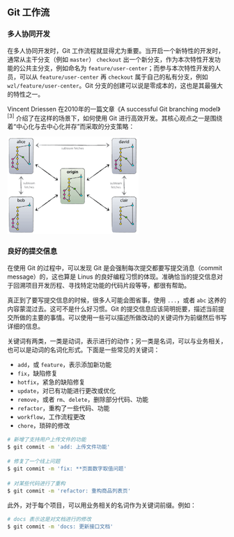 ## Git 工作流

### 多人协同开发

在多人协同开发时，Git 工作流程就显得尤为重要。当开启一个新特性的开发时，通常从主干分支（例如 `master`） `checkout` 出一个新分支，作为本次特性开发功能的公共主分支，例如命名为 `feature/user-center`；而参与本次特性开发的人员，可以从 `feature/user-center` 再 `checkout` 属于自己的私有分支，例如 `wzl/feature/user-center`。Git 分支的创建可以说是零成本的，这也是其最强大的特性之一。

Vincent Driessen 在2010年的一篇文章《A successful Git branching model》<sup>[3]</sup> 介绍了在这样的场景下，如何使用 Git 进行高效开发。其核心观点之一是围绕着“中心化与去中心化并存”而采取的分支策略：

<img src="./images/centr-decentr.png" style="width: 60%;">

### 良好的提交信息

在使用 Git 的过程中，可以发现 Git 是会强制每次提交都要写提交消息（commit message）的，这也算是 Linus 的良好编程习惯的体现。准确恰当的提交信息对于回溯项目开发历程、寻找特定功能的代码片段等等，都很有帮助。

真正到了要写提交信息的时候，很多人可能会图省事，使用 `...`，或者 `abc` 这养的内容蒙混过去。这可不是什么好习惯。Git 的提交信息应该简明扼要，描述当前提交所做的主要的事情。可以使用一些可以描述所做改动的关键词作为前缀然后书写详细的信息。

关键词有两类，一类是动词，表示进行的动作；另一类是名词，可以与业务相关，也可以是动词的名词化形式。下面是一些常见的关键词：

+ `add`，或 `feature`，表示添加新功能
+ `fix`，缺陷修复
+ `hotfix`，紧急的缺陷修复
+ `update`，对已有功能进行更改或优化
+ `remove`，或者 `rm`、`delete`，删除部分代码、功能
+ `refactor`，重构了一些代码、功能
+ `workflow`，工作流程更改
+ `chore`，琐碎的修改

```bash
# 新增了支持用户上传文件的功能
$ git commit -m 'add: 上传文件功能'

# 修复了一个线上问题
$ git commit -m 'fix: **页面数字取值问题'

# 对某些代码进行了重构
$ git commit -m 'refactor: 重构商品列表页'
```

此外，对于每个项目，可以用业务相关的名词作为关键词前缀。例如：

```bash
# docs 表示这是对文档进行的修改
$ git commit -m 'docs: 更新接口文档'
```
